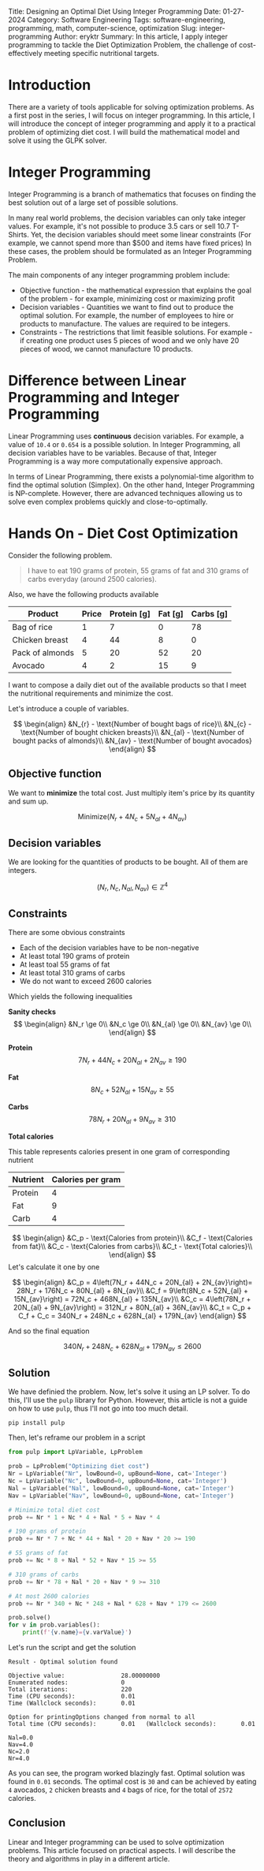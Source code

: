 Title: Designing an Optimal Diet Using Integer Programming
Date: 01-27-2024
Category: Software Engineering
Tags: software-engineering, programming, math, computer-science, optimization
Slug: integer-programming
Author: eryktr
Summary: In this article, I apply integer programming to tackle the Diet Optimization Problem, the challenge of cost-effectively meeting specific nutritional targets.

# Introduction
There are a variety of tools applicable for solving optimization problems. As a first post in the series, I will focus on integer programming.
In this article, I will introduce the concept of integer programming and apply it to a practical problem of optimizing diet cost. I will build the mathematical model and solve it using the GLPK solver.

# Integer Programming
Integer Programming is a branch of mathematics that focuses on finding the best solution out of a large set of possible solutions.

In many real world problems, the decision variables can only take integer values. For example, it's not possible to produce 3.5 cars or sell 10.7 T-Shirts. Yet, the decision variables should meet some linear constraints (For example, we cannot spend more than $500 and items have fixed prices)
In these cases, the problem should be formulated as an Integer Programming Problem.

The main components of any integer programming problem include:

- Objective function - the mathematical expression that explains the goal of the problem - for example, minimizing cost or maximizing profit
- Decision variables - Quantities we want to find out to produce the optimal solution. For example, the number of employees to hire or products to manufacture. The values are required to be integers.
- Constraints - The restrictions that limit feasible solutions. For example - if creating one product uses 5 pieces of wood and we only have 20 pieces of wood, we cannot manufacture 10 products.

# Difference between Linear Programming and Integer Programming
Linear Programming uses **continuous** decision variables. For example, a value of `10.4` or `0.654` is a possible solution. In Integer Programming, all decision variables have to be variables. Because of that, Integer Programming is a way more computationally expensive approach. 

In terms of Linear Programming, there exists a polynomial-time algorithm to find the optimal solution (Simplex). On the other hand, Integer Programming is NP-complete. However, there are advanced techniques allowing us to solve even complex problems quickly and close-to-optimally.

# Hands On - Diet Cost Optimization
Consider the following problem.

> I have to eat 190 grams of protein, 55 grams of fat and 310 grams of carbs everyday (around 2500 calories).

Also, we have the following products available

| Product        | Price   | Protein [g]  | Fat [g] | Carbs [g] |
|----------------|---------|--------------|---------|-----------|
| Bag of rice    | 1       | 7            | 0       | 78        |
| Chicken breast | 4       | 44           | 8       | 0         |
| Pack of almonds| 5       | 20           | 52      | 20        |
| Avocado        | 4       | 2            | 15      | 9         |

I want to compose a daily diet out of the available products so that I meet the nutritional requirements and minimize the cost.

Let's introduce a couple of variables.

$$
\begin{align}
    &N_{r} - \text{Number of bought bags of rice}\\
    &N_{c} - \text{Number of bought chicken breasts}\\
    &N_{al} - \text{Number of bought packs of almonds}\\
    &N_{av} - \text{Number of bought avocados}
\end{align}
$$

## Objective function
We want to **minimize** the total cost. Just multiply item's price by its quantity and sum up.

$$
\text{Minimize}(N_{r} + 4N_{c} + 5N_{al} + 4N_{av})
$$

## Decision variables
We are looking for the quantities of products to be bought.
All of them are integers.

$$
\left(N_{r}, N_{c}, N_{al}, N_{av}\right) \in \mathbb{Z}^4
$$

## Constraints
There are some obvious constraints

* Each of the decision variables have to be non-negative
* At least total 190 grams of protein
* At least toal 55 grams of fat
* At least total 310 grams of carbs
* We do not want to exceed 2600 calories

Which yields the following inequalities

**Sanity checks**
$$
\begin{align}
&N_r \ge 0\\
&N_c \ge 0\\
&N_{al} \ge 0\\
&N_{av} \ge 0\\
\end{align}
$$

**Protein**
$$
7N_r + 44N_c + 20N_{al} + 2N_{av} \ge 190
$$

**Fat**
$$
8N_c + 52N_{al} + 15N_{av} \ge 55
$$

**Carbs**
$$
78N_r + 20N_{al} + 9N_{av} \ge 310
$$

**Total calories**

This table represents calories present in one gram of corresponding nutrient

| Nutrient        | Calories per gram |
|-----------------|-------------------|
| Protein         | 4                 |
| Fat             | 9                 |
| Carb            | 4                 |


$$
\begin{align}
&C_p - \text{Calories from protein}\\
&C_f - \text{Calories from fat}\\
&C_c - \text{Calories from carbs}\\
&C_t - \text{Total calories}\\
\end{align}
$$
Let's calculate it one by one

$$
\begin{align}
&C_p = 4\left(7N_r + 44N_c + 20N_{al} + 2N_{av}\right)= 28N_r + 176N_c + 80N_{al} + 8N_{av}\\
&C_f = 9\left(8N_c + 52N_{al} + 15N_{av}\right) = 72N_c + 468N_{al} + 135N_{av}\\
&C_c = 4\left(78N_r + 20N_{al} + 9N_{av}\right) = 312N_r + 80N_{al} + 36N_{av}\\
&C_t = C_p + C_f + C_c = 340N_r + 248N_c + 628N_{al} + 179N_{av}
\end{align}
$$

And so the final equation

$$
340N_r + 248N_c + 628N_{al} + 179N_{av} \le 2600 
$$


## Solution
We have definied the problem. Now, let's solve it using an LP solver.
To do this, I'll use the `pulp` library for Python. However, this article is not a guide on how to use `pulp`, thus I'll not go
into too much detail.

```
pip install pulp
```

Then, let's reframe our problem in a script

```python
from pulp import LpVariable, LpProblem

prob = LpProblem("Optimizing diet cost")
Nr = LpVariable("Nr", lowBound=0, upBound=None, cat='Integer')
Nc = LpVariable("Nc", lowBound=0, upBound=None, cat='Integer')
Nal = LpVariable("Nal", lowBound=0, upBound=None, cat='Integer')
Nav = LpVariable("Nav", lowBound=0, upBound=None, cat='Integer')

# Minimize total diet cost
prob += Nr * 1 + Nc * 4 + Nal * 5 + Nav * 4

# 190 grams of protein
prob += Nr * 7 + Nc * 44 + Nal * 20 + Nav * 20 >= 190

# 55 grams of fat
prob += Nc * 8 + Nal * 52 + Nav * 15 >= 55

# 310 grams of carbs
prob += Nr * 78 + Nal * 20 + Nav * 9 >= 310

# At most 2600 calories
prob += Nr * 340 + Nc * 248 + Nal * 628 + Nav * 179 <= 2600

prob.solve()
for v in prob.variables():
    print(f'{v.name}={v.varValue}')
```

Let's run the script and get the solution

```
Result - Optimal solution found

Objective value:                28.00000000
Enumerated nodes:               0
Total iterations:               220
Time (CPU seconds):             0.01
Time (Wallclock seconds):       0.01

Option for printingOptions changed from normal to all
Total time (CPU seconds):       0.01   (Wallclock seconds):       0.01

Nal=0.0
Nav=4.0
Nc=2.0
Nr=4.0
```

As you can see, the program worked blazingly fast. Optimal solution was found in `0.01` seconds. The optimal cost is `30` and can be achieved by eating `4` avocados, `2` chicken breasts and `4` bags of rice, for the total of `2572` calories.

## Conclusion
Linear and Integer programming can be used to solve optimization problems. This article focused on practical aspects. I will describe the theory and algorithms in play in a different article.